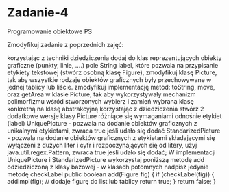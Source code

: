 # Zadanie-4
Programowanie obiektowe PS

Zmodyfikuj zadanie z poprzednich zajęć:

korzystając z techniki dziedziczenia dodaj do klas reprezentujących obiekty graficzne (punkty, linie, ....) pole String label, które pozwala na przypisanie etykiety tekstowej (stwórz osobną klasę Figure),
zmodyfikuj klasę Picture, tak aby wszystkie rodzaje obiektów graficznych były przechowywane w jednej tablicy lub liście.
zmodyfikuj implementację metod: toString, move, oraz getArea w klasie Picture, tak aby wykorzystywały mechanizm polimorfizmu
wśród stworzonych wybierz i zamień wybrana klasę konkretną na klasę abstrakcyjną
korzystając z dziedziczenia stwórz 2 dodatkowe wersje klasy Picture różniące się wymaganiami odnośnie etykiet (label)
UniquePicture - pozwala na dodanie obiektów graficznych z unikalnymi etykietami, zwraca true jeśli udało się dodać
StandarizedPicture - pozwala na dodanie obiektów graficznych z etykietami składającymi się wyłączeni z dużych liter i cyfr i rozpoczynających się od litery, użyj java.util.regex.Pattern, zwraca true jeśli udało się dodać;
W implementacji UniquePicture i StandarizedPicture wykorzystaj  poniższą metodę add odziedziczoną z klasy bazowej - w klasach potomnych nadpisz jedynie metodę checkLabel
public boolean add(Figure fig) {
    if (checkLabel(fig)) {
      addImpl(fig); // dodaje figurę do list lub tablicy
    return true;
    }
    return false;
}
